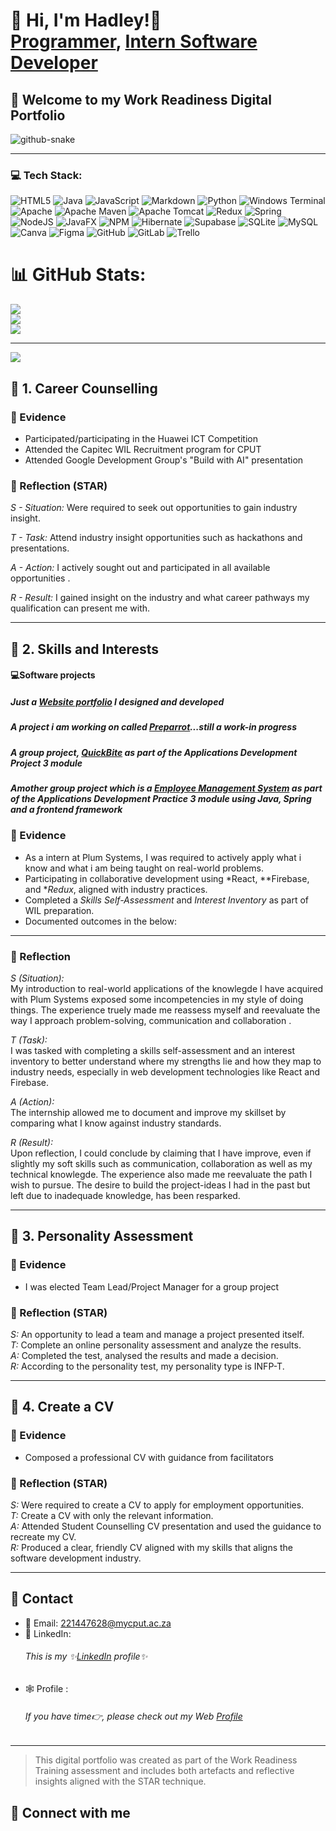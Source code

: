 <h1>💫 Hi, I'm Hadley!👋 <br/><a href="https://github.com/TrynaGITEducated/TrynaGITEducated">Programmer</a>, <a href="https://www.linkedin.com/in/hadley-booysen-515a972b9/">Intern Software Developer</a></h1>


<h2>💼 Welcome to my Work Readiness Digital Portfolio</h2>
 <picture>
  <source media="(prefers-color-scheme: dark)" srcset="https://raw.githubusercontent.com/tobiasmeyhoefer/tobiasmeyhoefer/output/github-snake-dark.svg" />
  <source media="(prefers-color-scheme: light)" srcset="https://raw.githubusercontent.com/tobiasmeyhoefer/tobiasmeyhoefer/output/github-snake.svg" />
  <img alt="github-snake" src="https://raw.githubusercontent.com/tobiasmeyhoefer/tobiasmeyhoefer/output/github-snake.svg" />
</picture>

---

### 💻 Tech Stack:
![HTML5](https://img.shields.io/badge/html5-%23E34F26.svg?style=for-the-badge&logo=html5&logoColor=white) ![Java](https://img.shields.io/badge/java-%23ED8B00.svg?style=for-the-badge&logo=openjdk&logoColor=white) ![JavaScript](https://img.shields.io/badge/javascript-%23323330.svg?style=for-the-badge&logo=javascript&logoColor=%23F7DF1E) ![Markdown](https://img.shields.io/badge/markdown-%23000000.svg?style=for-the-badge&logo=markdown&logoColor=white) ![Python](https://img.shields.io/badge/python-3670A0?style=for-the-badge&logo=python&logoColor=ffdd54) ![Windows Terminal](https://img.shields.io/badge/Windows%20Terminal-%234D4D4D.svg?style=for-the-badge&logo=windows-terminal&logoColor=white) ![Apache](https://img.shields.io/badge/apache-%23D42029.svg?style=for-the-badge&logo=apache&logoColor=white) ![Apache Maven](https://img.shields.io/badge/Apache%20Maven-C71A36?style=for-the-badge&logo=Apache%20Maven&logoColor=white) ![Apache Tomcat](https://img.shields.io/badge/apache%20tomcat-%23F8DC75.svg?style=for-the-badge&logo=apache-tomcat&logoColor=black) ![Redux](https://img.shields.io/badge/redux-%23593d88.svg?style=for-the-badge&logo=redux&logoColor=white) ![Spring](https://img.shields.io/badge/spring-%236DB33F.svg?style=for-the-badge&logo=spring&logoColor=white) ![NodeJS](https://img.shields.io/badge/node.js-6DA55F?style=for-the-badge&logo=node.js&logoColor=white) ![JavaFX](https://img.shields.io/badge/javafx-%23FF0000.svg?style=for-the-badge&logo=javafx&logoColor=white) ![NPM](https://img.shields.io/badge/NPM-%23CB3837.svg?style=for-the-badge&logo=npm&logoColor=white) ![Hibernate](https://img.shields.io/badge/Hibernate-59666C?style=for-the-badge&logo=Hibernate&logoColor=white) ![Supabase](https://img.shields.io/badge/Supabase-3ECF8E?style=for-the-badge&logo=supabase&logoColor=white) ![SQLite](https://img.shields.io/badge/sqlite-%2307405e.svg?style=for-the-badge&logo=sqlite&logoColor=white) ![MySQL](https://img.shields.io/badge/mysql-4479A1.svg?style=for-the-badge&logo=mysql&logoColor=white) ![Canva](https://img.shields.io/badge/Canva-%2300C4CC.svg?style=for-the-badge&logo=Canva&logoColor=white) ![Figma](https://img.shields.io/badge/figma-%23F24E1E.svg?style=for-the-badge&logo=figma&logoColor=white) ![GitHub](https://img.shields.io/badge/github-%23121011.svg?style=for-the-badge&logo=github&logoColor=white) ![GitLab](https://img.shields.io/badge/gitlab-%23181717.svg?style=for-the-badge&logo=gitlab&logoColor=white) ![Trello](https://img.shields.io/badge/Trello-%23026AA7.svg?style=for-the-badge&logo=Trello&logoColor=white)
# 📊 GitHub Stats:
![](https://github-readme-stats.vercel.app/api?username=TrynaGITEducated&theme=dark&hide_border=false&include_all_commits=false&count_private=false)<br/>
![](https://nirzak-streak-stats.vercel.app/?user=TrynaGITEducated&theme=dark&hide_border=false)<br/>
![](https://github-readme-stats.vercel.app/api/top-langs/?username=TrynaGITEducated&theme=dark&hide_border=false&include_all_commits=false&count_private=false&layout=compact)

---
[![](https://visitcount.itsvg.in/api?id=TrynaGITEducated&icon=0&color=0)](https://visitcount.itsvg.in)

<!-- Proudly created with GPRM ( https://gprm.itsvg.in ) -->
## 📘 1. Career Counselling

### 🧾 Evidence
- Participated/participating in the Huawei ICT Competition 
- Attended the Capitec WIL Recruitment program for CPUT
- Attended Google Development Group's "Build with AI" presentation


### 💭 Reflection (STAR)
*S - Situation:* Were required to seek out opportunities to gain industry insight.

*T - Task:* Attend industry insight opportunities such as hackathons and presentations.

*A - Action:* I actively sought out and participated in all available opportunities  .

*R - Result:* I gained insight on the industry and what career pathways my qualification can present me with.

---

## 🧠 2. Skills and Interests
<h4>💻Software projects</h4>
<h5>Just a <a href="https://github.com/TrynaGITEducated/my-portfolio">Website portfolio</a> I designed and developed</h5> 
<h5>A project i am working on called <a href="https://github.com/TrynaGITEducated/Preparrot">Preparrot</a>...still a work-in progress</h5> 
<h5>A group project, <a href="https://github.com/Siyabulelamg/PRT3-AA2">QuickBite</a> as part of the Applications Development Project 3 module</h5> 
<h5>Amother group project which is a <a href="https://github.com/TrynaGITEducated/EmployeeManagementSystem">Employee Management System</a> as part of the Applications Development Practice 3 module using Java, Spring and a frontend framework</h5> 


### 🧾 Evidence

- As a intern at Plum Systems, I was required to actively apply what i know and what i am being taught on real-world problems.
- Participating in collaborative development using *React, **Firebase, and **Redux*, aligned with industry practices.
- Completed a *Skills Self-Assessment* and *Interest Inventory* as part of WIL preparation.
- Documented outcomes in the below:


---

### 💭 Reflection

*S (Situation):*  
My introduction to real-world applications of the knowlegde I have acquired with Plum Systems exposed some incompetencies in my style of doing things. The experience truely made me reassess myself and reevaluate the way I approach problem-solving, communication and collaboration .

*T (Task):*  
I was tasked with completing a skills self-assessment and an interest inventory to better understand where my strengths lie and how they map to industry needs, especially in web development technologies like React and Firebase.

*A (Action):*  
The internship allowed me to document and improve my skillset by comparing what I know against industry standards.

*R (Result):*  
Upon reflection, I could conclude by claiming that I have improve, even if slightly my soft skills such as communication, collaboration as well as my technical knowlegde. The experience also made me reevaluate the path I wish to pursue. The desire to build the project-ideas I had in the past but left due to inadequade knowledge, has been resparked. 

---

## 🧬 3. Personality Assessment

### 🧾 Evidence
- I was elected Team Lead/Project Manager for a group project


### 💭 Reflection (STAR)
*S:* An opportunity to lead a team and manage a project presented itself.  
*T:* Complete an online personality assessment and analyze the results.  
*A:* Completed the test, analysed the results and made a decision.  
*R:* According to the personality test, my personality type is INFP-T.

---

## 📄 4. Create a CV

### 🧾 Evidence
- Composed a professional CV with guidance from facilitators


### 💭 Reflection (STAR)
*S:* Were required to create a CV to apply for employment opportunities.  
*T:* Create a CV with only the relevant information.  
*A:* Attended Student Counselling CV presentation and used the guidance to recreate my CV.  
*R:* Produced a clear, friendly CV aligned with my skills that aligns the software development industry.

---

## 📢 Contact

- 📧 Email: 221447628@mycput.ac.za 
- 💼 LinkedIn: <h6>This is my ✨<a href="https://www.linkedin.com/in/hadley-booysen-515a972b9/">LinkedIn</a> profile✨</h6>
- 🕸️ Profile : <h6>If you have time👉, please check out my Web <a href="https://trynagiteducated.github.io/my-portfolio/]">Profile</a></h6>
---

> This digital portfolio was created as part of the Work Readiness Training assessment and includes both artefacts and reflective insights aligned with the STAR technique.

<h2> 🤳 Connect with me</h2>


